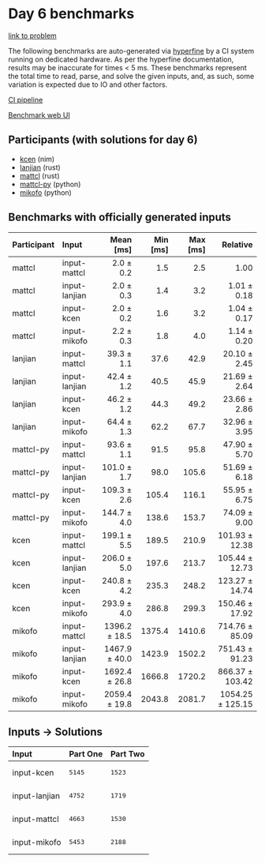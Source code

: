 # Day 6 benchmarks

[link to problem](https://adventofcode.com/2024/day/6)

The following benchmarks are auto-generated via
[hyperfine](https://github.com/sharkdp/hyperfine) by a CI system running on
dedicated hardware. As per the hyperfine documentation, results may be
inaccurate for times < 5 ms. These benchmarks represent the total time to read,
parse, and solve the given inputs, and, as such, some variation is expected due
to IO and other factors.

[CI pipeline](http://ci.papercode.net:8080/teams/main/pipelines/aoc2024)

[Benchmark web UI](https://aoc.ancalagon.black)


## Participants (with solutions for day 6)

- [kcen](https://github.com/kcen/aoc2024) (nim)
- [lanjian](https://github.com/lanjian/aoc-2024) (rust)
- [mattcl](https://github.com/mattcl/aoc2024) (rust)
- [mattcl-py](https://github.com/mattcl/aoc2024-py) (python)
- [mikofo](https://github.com/mikofo/aoc2024) (python)


## Benchmarks with officially generated inputs

| Participant | Input | Mean [ms] | Min [ms] | Max [ms] | Relative |
|:---|:---|---:|---:|---:|---:|
| mattcl | input-mattcl | 2.0 ± 0.2 | 1.5 | 2.5 | 1.00 |
| mattcl | input-lanjian | 2.0 ± 0.3 | 1.4 | 3.2 | 1.01 ± 0.18 |
| mattcl | input-kcen | 2.0 ± 0.2 | 1.6 | 3.2 | 1.04 ± 0.17 |
| mattcl | input-mikofo | 2.2 ± 0.3 | 1.8 | 4.0 | 1.14 ± 0.20 |
| lanjian | input-mattcl | 39.3 ± 1.1 | 37.6 | 42.9 | 20.10 ± 2.45 |
| lanjian | input-lanjian | 42.4 ± 1.2 | 40.5 | 45.9 | 21.69 ± 2.64 |
| lanjian | input-kcen | 46.2 ± 1.2 | 44.3 | 49.2 | 23.66 ± 2.86 |
| lanjian | input-mikofo | 64.4 ± 1.3 | 62.2 | 67.7 | 32.96 ± 3.95 |
| mattcl-py | input-mattcl | 93.6 ± 1.1 | 91.5 | 95.8 | 47.90 ± 5.70 |
| mattcl-py | input-lanjian | 101.0 ± 1.7 | 98.0 | 105.6 | 51.69 ± 6.18 |
| mattcl-py | input-kcen | 109.3 ± 2.6 | 105.4 | 116.1 | 55.95 ± 6.75 |
| mattcl-py | input-mikofo | 144.7 ± 4.0 | 138.6 | 153.7 | 74.09 ± 9.00 |
| kcen | input-mattcl | 199.1 ± 5.5 | 189.5 | 210.9 | 101.93 ± 12.38 |
| kcen | input-lanjian | 206.0 ± 5.0 | 197.6 | 213.7 | 105.44 ± 12.73 |
| kcen | input-kcen | 240.8 ± 4.2 | 235.3 | 248.2 | 123.27 ± 14.74 |
| kcen | input-mikofo | 293.9 ± 4.0 | 286.8 | 299.3 | 150.46 ± 17.92 |
| mikofo | input-mattcl | 1396.2 ± 18.5 | 1375.4 | 1410.6 | 714.76 ± 85.09 |
| mikofo | input-lanjian | 1467.9 ± 40.0 | 1423.9 | 1502.2 | 751.43 ± 91.23 |
| mikofo | input-kcen | 1692.4 ± 26.8 | 1666.8 | 1720.2 | 866.37 ± 103.42 |
| mikofo | input-mikofo | 2059.4 ± 19.8 | 2043.8 | 2081.7 | 1054.25 ± 125.15 |


## Inputs -> Solutions

| Input | Part One | Part Two |
|:---|:---|:---|
|input-kcen|<pre>5145</pre>|<pre>1523</pre>|
|input-lanjian|<pre>4752</pre>|<pre>1719</pre>|
|input-mattcl|<pre>4663</pre>|<pre>1530</pre>|
|input-mikofo|<pre>5453</pre>|<pre>2188</pre>|